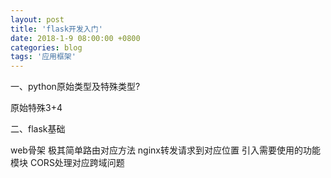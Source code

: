 ```yaml
---
layout: post
title: 'flask开发入门'
date: 2018-1-9 08:00:00 +0800
categories: blog
tags: '应用框架'
---
```


一、python原始类型及特殊类型?

原始特殊3+4

二、flask基础

web骨架 极其简单路由对应方法 nginx转发请求到对应位置 引入需要使用的功能模块 CORS处理对应跨域问题
